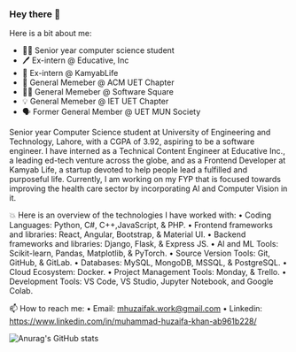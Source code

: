 
### Hey there 👋
Here is a bit about me:
- 👨‍🎓 Senior year computer science student
- 🖊️ Ex-intern @ Educative, Inc
- 🤖 Ex-intern @ KamyabLife
- 💢 General Memeber @ ACM UET Chapter
- 🧑‍💻 General Memeber @ Software Square
- 💡 General Memeber @ IET UET Chapter
- 🗣️ Former General Member @ UET MUN Society

Senior year Computer Science student at University of Engineering and Technology, Lahore, with a CGPA of 3.92, aspiring to be a software engineer. I have interned as a Technical Content Engineer at Educative Inc., a leading ed-tech venture across the globe, and as a Frontend Developer at Kamyab Life, a startup devoted to help people lead a fulfilled and purposeful life.
Currently, I am working on my FYP that is focused towards improving the health care sector by incorporating AI and Computer Vision in it.


💥 Here is an overview of the technologies I have worked with:
• Coding Languages: Python, C#, C++,JavaScript, & PHP.
• Frontend frameworks and libraries: React, Angular, Bootstrap, & Material UI.
• Backend frameworks and libraries: Django, Flask, & Express JS.
• AI and ML Tools: Scikit-learn, Pandas, Matplotlib, & PyTorch.
• Source Version Tools: Git, GitHub, & GitLab.
• Databases: MySQL, MongoDB, MSSQL, & PostgreSQL.
• Cloud Ecosystem: Docker.
• Project Management Tools: Monday, & Trello.
• Development Tools: VS Code, VS Studio, Jupyter Notebook, and Google Colab.

📫 How to reach me:
• Email: mhuzaifak.work@gmail.com
• Linkedin: https://www.linkedin.com/in/muhammad-huzaifa-khan-ab961b228/ 

![Anurag's GitHub stats](https://github-readme-stats.vercel.app/api?username=Huzaifa-crypton&show_icons=true&bg_color=00000000)

<!--
**Huzaifa-crypton/Huzaifa-crypton** is a ✨ _special_ ✨ repository because its `README.md` (this file) appears on your GitHub profile.
I am a computer science student pursuing my degree from University of Engineering and Technology, Lahore. I strongly believe that, continuous learning through exploration is the key to growth and success. A person should strive to set his goals and visions in life high enough that he works tirelessly for them. As a student of knowledge, I enjoy engaging with people to share thoughts and ideas. I actively participate in student societies and volunteer in managing events and workshops. Regarding my work experience, I take immense pride of the projects I have successfully completed during my semesters. The excitement one feels when the project runs successfully is what every developer craves for. I have interest to see the working details of systems and products. This interest lead me to explore how websites are crafted and I ended up exploring website development using MEAN and MERN stacks. Other than that, I have wide range of interests too. To maintain an active lifestyle I indulge myself into sports such as badminton, cricket, football, and table tennis.
Here are some ideas to get you started:

- 🔭 I’m currently working on ...
- 🌱 I’m currently learning ...
- 👯 I’m looking to collaborate on ...
- 🤔 I’m looking for help with ...
- 💬 Ask me about ...
- 📫 How to reach me: ...
- 😄 Pronouns: ...
- ⚡ Fun fact: ...
-->
